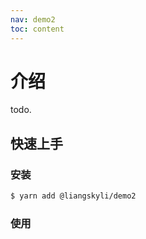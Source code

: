 ```yaml
---
nav: demo2
toc: content
---
```


# 介绍

todo.

## 快速上手

### 安装

```bash
$ yarn add @liangskyli/demo2
```

### 使用

```ts

```
